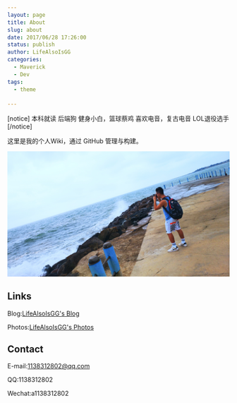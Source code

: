```yaml
---
layout: page
title: About
slug: about
date: 2017/06/28 17:26:00
status: publish
author: LifeAlsoIsGG
categories: 
  - Maverick
  - Dev
tags: 
  - theme

---
```


[notice]
本科就读
后端狗
健身小白，篮球蔡鸡
喜欢电音，复古电音
LOL退役选手
[/notice]

这里是我的个人Wiki，通过 GitHub 管理与构建。



![](images/about.jpg)



## Links

Blog:[LifeAlsoIsGG's Blog](https://blog.lifeisgg.online/)

Photos:[LifeAlsoIsGG's Photos](https://photos.lifeisgg.online/)

## Contact

E-mail:1138312802@qq.com

QQ:1138312802

Wechat:a1138312802
